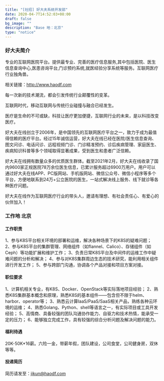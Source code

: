 ```yaml
---
title: "[社招] 好大夫系统开发部"
date: 2020-04-7T14:52:03+08:00
draft: false
bg_image: ""
description: "Base 地：北京"
type: "notice"
---
```


### 好大夫简介

专业的互联网医院平台。提供最专业、完善的医疗信息服务,其中包括医院、医生信息查询中心,医患咨询平台,门诊预约系统,就医经验分享系统等服务。互联网医疗行业独角兽。

相关链接：http://www.haodf.com

每一次新的技术潮流，都会引发传统行业颠覆性的变革。

互联网时代，移动互联网与传统行业碰撞与融合已经发生。

医疗是生命的不可或缺，科技让医疗更加便捷，互联网行业的未来，是以科技改变医疗。

好大夫在线创立于2006年，是中国领先的互联网医疗平台之一，致力于成为最值得信赖的医疗平台。经过15年诚信运营，好大夫在线已经在医院/医生信息查询、图文问诊、电话问诊、远程视频门诊、门诊精准预约、诊后疾病管理、家庭医生、疾病知识科普等多个领域取得显著成果，受到医生和患者广泛信赖。

 好大夫在线拥有数量众多的优质医生群体。截至2021年2月，好大夫在线收录了国内9600家正规医院78万余位医生信息，已累计服务超过6900万用户。用户可以通过好大夫在线APP、PC版网站、手机版网站、微信公众号、微信小程序等多个平台，方便地联系到24万+公立医院的医生，一站式解决线上服务、线下就诊等各种医疗问题。

好大夫在线作为互联网医疗行业的带头人，邀请有理想、有社会责任心、有爱心的伙伴加入！

### 工作地 北京

#### 工作职责

1、参与K8S平台相关环境的部署和运维，解决各种场景下的K8S的疑难问题；
2、参与K8S平台的集群管理、网络组件（如flannel、Calico）、存储组件（如Ceph）等功能扩展和维护工作；
3、负责日常K8S平台及中间件的运维工作中疑难问题的分析和解决；
4、参与对K8S集群周边生态的技术研究，能利用相关组件进行开发工作；
5、参与跨部门沟通，协调各个产品对接和项目方案对接。

#### 职位要求

1、计算机相关专业，有K8S、Docker、OpenStack等实际落地项目经验；
2、熟悉K8S集群基本概念和原理，熟悉K8S的基本组件——包含但不限于helm、harbor、operator等；
3、熟悉云计算IaaS/PaaS/SaaS相关产品，熟练各种云环境的运维；
4、熟悉Golang、Python、shell等语言之一，有实际项目或工具开发经验；
5、高情商、具备较强的团队沟通协作能力、自驱力和技术热情，能承受一定的压力；
6、能够独立完成工作，具有较强的综合分析问题及解决问题的能力。

#### 福利待遇
20K-50K*16薪。六险一金，带薪年假，团队建设，公司食堂，公司健身房，双休等等。

#### 投递简历
简历请发至：jikun@haodf.com
